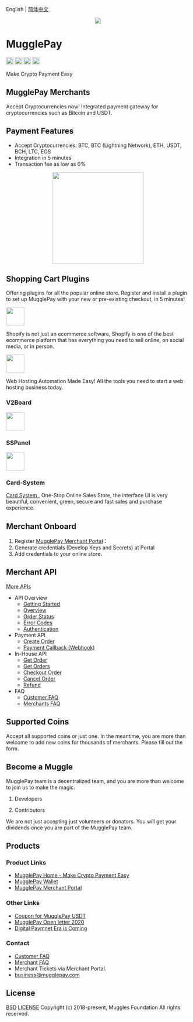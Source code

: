English | [简体中文](/README-CN.md)

<p align="center">
  <a href=" https://www.mugglepay.com">
    <img src="https://dcdn.mugglepay.com/dt/pay/logo/mplogo1.png" />
  </a>
</p>

# MugglePay

<img src="http://dcdn.mugglepay.com/pay/media/git/git-license.png" height="20px" /></a>
<img src="http://dcdn.mugglepay.com/pay/media/git/git-build.png" height="20px" /></a>
<img src="http://dcdn.mugglepay.com/pay/media/git/git-codecov.png" height="20px" /></a>
<img src="http://dcdn.mugglepay.com/pay/media/git/git-build.png" height="20px" /></a>

Make Crypto Payment Easy

## MugglePay Merchants
Accept Cryptocurrencies now! Integrated payment gateway for cryptocurrencies such as Bitcoin and USDT.

## Payment Features
 - Accept Cryptocurrencies: BTC, BTC (Lightning Network), ETH, USDT, BCH, LTC, EOS
 - Integration in 5 minutes
 - Transaction fee as low as 0%

<p align="center">
<img src="https://dcdn.mugglepay.com/pay/media/git/cryptos.png" width="250px"/>
</p>

## Shopping Cart Plugins

Offering plugins for all the popular online store. Register and install a plugin to set up MugglePay with your new or pre-existing checkout, in 5 minutes!

<a href="https://medium.com/@mugglepay/mugglepay-crypto-payment-plugin-launches-on-shopify-6904f3c3eca">
<img src="https://dcdn.mugglepay.com/pay/media/git/shopify.png" height="50px" style="padding-right: 50px;"/>  
</a>

Shopify is not just an ecommerce software, Shopify is one of the best ecommerce platform that has everything you need to sell online, on social media, or in person.


<a href="https://github.com/bitpaydev/bitpayxForWHMCS">
<img src="https://dcdn.mugglepay.com/pay/media/git/whmcs.png" height="50px" style="padding-right: 50px;"/>
</a>

Web Hosting Automation Made Easy! All the tools you need to start a web hosting business today.

### V2Board

<a href="https://github.com/v2board/v2board">
<img src="https://camo.githubusercontent.com/15b835c7ce768a70a7a3c6d9505f895293e92692/68747470733a2f2f757365722d676f6c642d63646e2e786974752e696f2f323031392f31312f31382f313665376631633339623539653532623f773d35303026683d35303026663d706e6726733d3835303535" height="50px" style="padding-right: 50px;"/>
</a>

### SSPanel

<a href="https://github.com/bitpaydev/bitpayx/tree/master/bitpayx">
<img src="https://dcdn.mugglepay.com/pay/media/git/sspanel.png" height="50px" style="padding-right: 50px;"/>
</a>

### Card-System

<a href="https://github.com/Tai7sy/card-gateway/tree/master/Pay/MugglePay">
Card System
</a>, One-Stop Online Sales Store, the interface UI is very beautiful, convenient, green, secure and fast sales and purchase experience.


## Merchant Onboard
1. Register [MugglePay Merchant Portal](https://merchants.mugglepay.com/user/register?ref=MP37E56967)：
2. Generate credentials (Develop Keys and Secrets) at Portal
3. Add credentials to your online store.


## Merchant API

[More APIs](/API)
  - API Overview
    - [Getting Started](/API/faq/GetStarted.md)
    - [Overview](/API/faq/Overview.md)
    - [Order Status](/API/basic/OrderStatus.md)
    - [Error Codes](/API/basic/ErrorCodes.md)
    - [Authentication](/API/basic/Authentication.md)
  - Payment API
    - [Create Order](/API/order/CreateOrder.md)
    - [Payment Callback (Webhook)](/API/order/PaymentCallback.md)
  - In-House API
    - [Get Order](/API/order/GetOrder.md)
    - [Get Orders](/API/order/GetOrders.md)
    - [Checkout Order](/API/order/CheckoutOrder.md)
    - [Cancel Order](/API/order/CancelOrder.md)
    - [Refund](/API/order/Refund.md)
  - FAQ
    - [Customer FAQ](/API/faq/CustomerFAQ.md)
    - [Merchants FAQ](/API/faq/MerchantFAQ.md)

## Supported Coins

Accept all supported coins or just one. In the meantime, you are more than welcome to add new coins for thousands of merchants. Please fill out the form.

## Become a Muggle
MugglePay team is a decentralized team, and you are more than welcome to join us to make the magic.

1. Developers

2. Contributors

We are not just accepting just volunteers or donators. You will get your dividends once you are part of the MugglePay team.

## Products

### Product Links

 - [MugglePay Home - Make Crypto Payment Easy](https://www.mugglepay.com)
 - [MugglePay Wallet](https://wallet.mugglepay.com)
 - [MugglePay Merchant Portal](https://merchants.mugglepay.com)

### Other Links

 - [Coupon for MugglePay USDT](/blogs/coupon.md)
 - [MugglePay Open letter 2020](/blogs/ALetterTo2020.md)
 - [Digital Paymnet Era is Coming](/blogs/DigitalPayment.md)

### Contact
 - [Customer FAQ](/API/faq/CustomerFAQ.md)
 - [Merchant FAQ](/API/faq/MerchantFAQ.md)
 - Merchant Tickets via Merchant Portal.
 - business@mugglepay.com

## License
[BSD](https://www.wikiwand.com/en/BSD_licenses)
[LICENSE](/LICENSE)
Copyright (c) 2018-present, Muggles Foundation All rights reserved.
